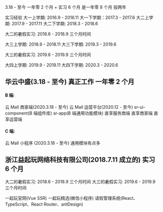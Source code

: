 3.18 - 至今 一年零 2 个月 + 实习 6 个月 是一年零 8 个月 投两年

实习经验
大一上学期: 2016.9 - 2016.11
大一下学期：2017.3 - 2017.6
大二上学期: 2017.9 - 2017.11
大二下学期: 2018.3 - 2018.6

大二的暑假实习: 2018.6 - 2018.9 三个月时间

大三上学期: 2018.9 - 2018.11
大三下学期: 2019.3 - 2019.6

大三的暑假实习: 2019.6 - 2019.9 三个月时间

大四上学期: 2019.9 - 2019.11
大四下学期: 2020.3 - 2020.6

## 华云中盛(3.18 - 至今) 真正工作 一年零 2 个月

#### B 端:

云 Mall 商家端(2020.3.18 - 至今)
云 Mall 运营平台(2020.12 - 至今)
sr-ui-component(B 端组件库)
sr-app(B 端通用功能模块)
直享服务商端
直享商家端
直享运营端

#### C 端:

云 Mall 小程序 (2020.3.18 - 至今)
通用模块有点多

## 浙江益起玩网络科技有限公司(2018.7.11 成立的) 实习 6 个月

大二的暑假实习: 2018.6 - 2018.9 三个月时间
大三的暑假实习: 2019.6 - 2019.9 三个月时间

一起玩官网(Vue SSR)
一起玩精选(微信小程序)
请假管理系统(React、TypeScript、React Router、antDesign)
